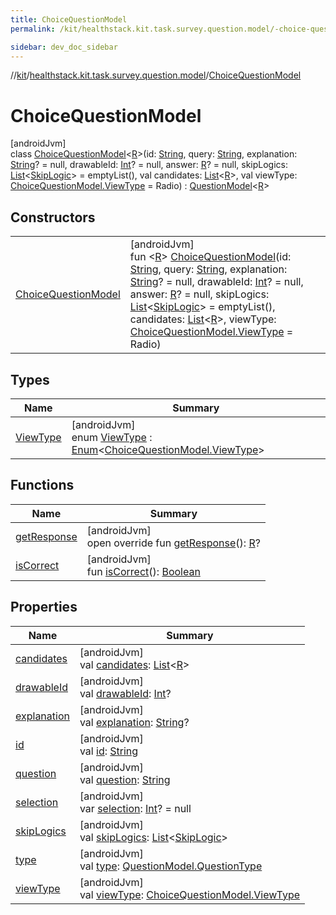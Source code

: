 ```yaml
---
title: ChoiceQuestionModel
permalink: /kit/healthstack.kit.task.survey.question.model/-choice-question-model/index.html

sidebar: dev_doc_sidebar
---
```

//[kit](../../../kit.html)/[healthstack.kit.task.survey.question.model](../index.html)/[ChoiceQuestionModel](index.html)



# ChoiceQuestionModel



[androidJvm]\
class [ChoiceQuestionModel](index.html)&lt;[R](index.html)&gt;(id: [String](https://kotlinlang.org/api/latest/jvm/stdlib/kotlin/-string/index.html), query: [String](https://kotlinlang.org/api/latest/jvm/stdlib/kotlin/-string/index.html), explanation: [String](https://kotlinlang.org/api/latest/jvm/stdlib/kotlin/-string/index.html)? = null, drawableId: [Int](https://kotlinlang.org/api/latest/jvm/stdlib/kotlin/-int/index.html)? = null, answer: [R](index.html)? = null, skipLogics: [List](https://kotlinlang.org/api/latest/jvm/stdlib/kotlin.collections/-list/index.html)&lt;[SkipLogic](../-skip-logic/index.html)&gt; = emptyList(), val candidates: [List](https://kotlinlang.org/api/latest/jvm/stdlib/kotlin.collections/-list/index.html)&lt;[R](index.html)&gt;, val viewType: [ChoiceQuestionModel.ViewType](-view-type/index.html) = Radio) : [QuestionModel](../-question-model/index.html)&lt;[R](index.html)&gt;



## Constructors


| | |
|---|---|
| [ChoiceQuestionModel](-choice-question-model.html) | [androidJvm]<br>fun &lt;[R](index.html)&gt; [ChoiceQuestionModel](-choice-question-model.html)(id: [String](https://kotlinlang.org/api/latest/jvm/stdlib/kotlin/-string/index.html), query: [String](https://kotlinlang.org/api/latest/jvm/stdlib/kotlin/-string/index.html), explanation: [String](https://kotlinlang.org/api/latest/jvm/stdlib/kotlin/-string/index.html)? = null, drawableId: [Int](https://kotlinlang.org/api/latest/jvm/stdlib/kotlin/-int/index.html)? = null, answer: [R](index.html)? = null, skipLogics: [List](https://kotlinlang.org/api/latest/jvm/stdlib/kotlin.collections/-list/index.html)&lt;[SkipLogic](../-skip-logic/index.html)&gt; = emptyList(), candidates: [List](https://kotlinlang.org/api/latest/jvm/stdlib/kotlin.collections/-list/index.html)&lt;[R](index.html)&gt;, viewType: [ChoiceQuestionModel.ViewType](-view-type/index.html) = Radio) |


## Types


| Name | Summary |
|---|---|
| [ViewType](-view-type/index.html) | [androidJvm]<br>enum [ViewType](-view-type/index.html) : [Enum](https://kotlinlang.org/api/latest/jvm/stdlib/kotlin/-enum/index.html)&lt;[ChoiceQuestionModel.ViewType](-view-type/index.html)&gt; |


## Functions


| Name | Summary |
|---|---|
| [getResponse](get-response.html) | [androidJvm]<br>open override fun [getResponse](get-response.html)(): [R](index.html)? |
| [isCorrect](../-question-model/is-correct.html) | [androidJvm]<br>fun [isCorrect](../-question-model/is-correct.html)(): [Boolean](https://kotlinlang.org/api/latest/jvm/stdlib/kotlin/-boolean/index.html) |


## Properties


| Name | Summary |
|---|---|
| [candidates](candidates.html) | [androidJvm]<br>val [candidates](candidates.html): [List](https://kotlinlang.org/api/latest/jvm/stdlib/kotlin.collections/-list/index.html)&lt;[R](index.html)&gt; |
| [drawableId](../-question-model/drawable-id.html) | [androidJvm]<br>val [drawableId](../-question-model/drawable-id.html): [Int](https://kotlinlang.org/api/latest/jvm/stdlib/kotlin/-int/index.html)? |
| [explanation](../-question-model/explanation.html) | [androidJvm]<br>val [explanation](../-question-model/explanation.html): [String](https://kotlinlang.org/api/latest/jvm/stdlib/kotlin/-string/index.html)? |
| [id](../-question-model/id.html) | [androidJvm]<br>val [id](../-question-model/id.html): [String](https://kotlinlang.org/api/latest/jvm/stdlib/kotlin/-string/index.html) |
| [question](../-question-model/question.html) | [androidJvm]<br>val [question](../-question-model/question.html): [String](https://kotlinlang.org/api/latest/jvm/stdlib/kotlin/-string/index.html) |
| [selection](selection.html) | [androidJvm]<br>var [selection](selection.html): [Int](https://kotlinlang.org/api/latest/jvm/stdlib/kotlin/-int/index.html)? = null |
| [skipLogics](../-question-model/skip-logics.html) | [androidJvm]<br>val [skipLogics](../-question-model/skip-logics.html): [List](https://kotlinlang.org/api/latest/jvm/stdlib/kotlin.collections/-list/index.html)&lt;[SkipLogic](../-skip-logic/index.html)&gt; |
| [type](../-question-model/type.html) | [androidJvm]<br>val [type](../-question-model/type.html): [QuestionModel.QuestionType](../-question-model/-question-type/index.html) |
| [viewType](view-type.html) | [androidJvm]<br>val [viewType](view-type.html): [ChoiceQuestionModel.ViewType](-view-type/index.html) |

